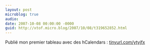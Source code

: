 ```yaml
---
layout: post
microblog: true
audio: 
date: 2007-10-08 00:00:00 -0000
guid: http://xtof.micro.blog/2007/10/08/t319652852.html
---
```

Publié mon premier tableau avec des hCalendars : [tinyurl.com/ytyjfx](http://tinyurl.com/ytyjfx)
